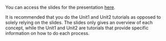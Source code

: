 You can access the slides for the presentation [here](https://momiji15.github.io/rladiesstl_rmarkdown/RLadiesSTL_Markdown040220#1).

It is recommended that you do the Unit1 and Unit2 tutorials as opposed to solely relying on the slides. The slides only gives an overview of each concept, while the Unit1 and Unit2 are tutorials that provide specific information on how to do each process.
